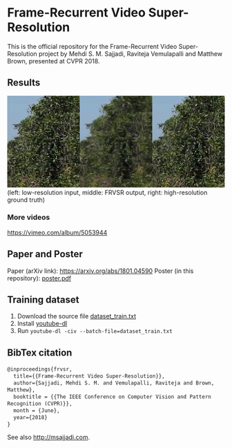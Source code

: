 # Frame-Recurrent Video Super-Resolution

This is the official repository for the Frame-Recurrent Video Super-Resolution project by Mehdi S. M. Sajjadi, Raviteja Vemulapalli and Matthew Brown, presented at CVPR 2018.


## Results
![demo](demo.gif)
(left: low-resolution input, middle: FRVSR output, right: high-resolution ground truth)

### More videos
<https://vimeo.com/album/5053944>

## Paper and Poster
Paper (arXiv link): <https://arxiv.org/abs/1801.04590>
Poster (in this repository): [poster.pdf](poster.pdf)

## Training dataset
1. Download the source file [dataset_train.txt](dataset_train.txt)
2. Install [youtube-dl](https://rg3.github.io/youtube-dl/)
3. Run `youtube-dl -civ --batch-file=dataset_train.txt`

## BibTex citation
```
@inproceedings{frvsr,
  title={{Frame-Recurrent Video Super-Resolution}},
  author={Sajjadi, Mehdi S. M. and Vemulapalli, Raviteja and Brown, Matthew},
  booktitle = {{The IEEE Conference on Computer Vision and Pattern Recognition (CVPR)}},
  month = {June},
  year={2018}
}
```

See also <http://msajjadi.com>.
